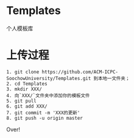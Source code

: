 # Templates
个人模板库
# 上传过程

	1. git clone https://github.com/ACM-ICPC-SoochowUniversity/Templates.git 到本地一文件夹；
	2. cd Templates 
	3. mkdir XXX/
	4. 向`XXX/`文件夹中添加你的模板文件
	5. git pull 
	6. git add XXX/
	7. git commit -m 'XXX的更新'
	8. git push -u origin master

Over!
